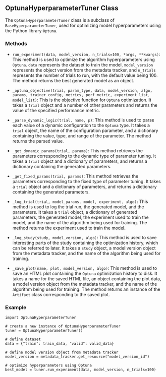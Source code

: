 ## OptunaHyperparameterTuner Class

The `OptunaHyperparameterTuner` class is a subclass of `BaseHyperparameterTuner`, used for optimizing model hyperparameters using the Python library `Optuna`.

### Methods

* `run_experiment(data, model_version, n_trials=100, *args, **kwargs)`: This method is used to optimize the algorithm hyperparameters using `Optuna`. `data` represents the dataset to train the model, `model_version` represents the object version from the metadata tracker, and `n_trials` represents the number of trials to run, with the default value being 100. The method returns the best generated model as an object.

* `_optuna_objective(trial, param_type, data, model_version, algo, params, trainer_config, metrics, perf_metric, experiment_list, model_list)`: This is the objective function for `Optuna` optimization. It takes a `trial` object and a number of other parameters and returns the value of the specified performance metric.

* `_parse_dynamic_logic(trial, name, p)`: This method is used to parse each value of a dynamic configuration to the `Optuna` type. It takes a `trial` object, the name of the configuration parameter, and a dictionary containing the value, type, and range of the parameter. The method returns the parsed value.

* `_get_dynamic_params(trial, params)`: This method retrieves the parameters corresponding to the dynamic type of parameter tuning. It takes a `trial` object and a dictionary of parameters, and returns a dictionary containing the generated parameters.

* `_get_fixed_params(trial, params)`: This method retrieves the parameters corresponding to the fixed type of parameter tuning. It takes a `trial` object and a dictionary of parameters, and returns a dictionary containing the generated parameters.

* `_log_trial(trial, model_params, model, experiment, algo)`: This method is used to log the trial run, the generated model, and the parameters. It takes a `trial` object, a dictionary of generated parameters, the generated model, the experiment used to train the model, and the name of the algorithm being used for training. The method returns the experiment used to train the model.

* `_log_study(study, model_version, algo)`: This method is used to save interesting parts of the study containing the optimization history, which can be referred to later. It takes a `study` object, a model version object from the metadata tracker, and the name of the algorithm being used for training.

* `_save_plot(name, plot, model_version, algo)`: This method is used to save an HTML plot containing the `Optuna` optimization history to disk. It takes a name for the saved HTML file, an object containing the plot data, a model version object from the metadata tracker, and the name of the algorithm being used for training. The method returns an instance of the `Artifact` class corresponding to the saved plot.

### Example

```
import OptunaHyperparameterTuner

# create a new instance of OptunaHyperparameterTuner
tuner = OptunaHyperparameterTuner()

# define dataset
data = {"train": train_data, "valid": valid_data}

# define model version object from metadata tracker
model_version = metadata_tracker.get_resource("model_version_id")

# optimize hyperparameters using Optuna
best_model = tuner.run_experiment(data, model_version, n_trials=100)
```